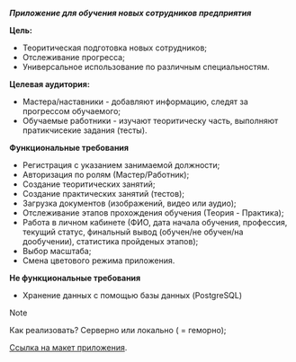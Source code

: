 **_Приложение для обучения новых сотрудников предприятия_** 

**Цель:**
 - Теоритическая подготовка новых сотрудников;
 - Отслеживание прогресса;
 - Универсальное использование по различным специальностям.
   
**Целевая аудитория:**
  - Мастера/наставники - добавляют информацию, следят за прогрессом обучаемого;
  - Обучаемые работники - изучают теоритическу часть, выполняют пратикчисекие задания (тесты).
    
**Функциональные требования**

   - Регистрация с указанием занимаемой должности;
   - Авторизация по ролям (Мастер/Работник);
   - Создание теоритических занятий;
   - Создание практических занятий (тестов);
   - Загрузка документов (изображений, видео или аудио);
   - Отслеживание этапов прохождения обучения (Теория - Практика);
   - Работа в личном кабинете (ФИО, дата начала обучения, профессия, текущий статус, финальный вывод (обучен/не обучен/на дообучении), статистика пройденых этапов);
   - Выбор масштаба;
   - Смена цветового режима приложения.

**Не функциональные требования**

  - Хранение данных с помощью базы данных (PostgreSQL)
> [!NOTE]
> Как реализовать? Серверно или локально ( = геморно);
>


[Ссылка на макет приложения](https://www.figma.com/design/Q8K6XSJ083t9pLBKiGBRM6/ProfGuide?node-id=0-1&t=703ZfJhYXE8U8ieY-1).

    
    
   
 
